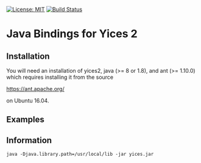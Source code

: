 [![License: MIT](https://img.shields.io/badge/License-MIT-yellow.svg)](https://opensource.org/licenses/MIT)
[![Build Status](https://travis-ci.org/github/SRI-CSL/yices2_java_bindings.svg?branch=master)](https://travis-ci.org/github/SRI-CSL/yices2_java_bindings)

#  Java Bindings for Yices 2

## Installation

You will need an installation of yices2, java (>= 8 or 1.8), and ant (>= 1.10.0) which requires
installing it from the source

https://ant.apache.org/

on Ubuntu 16.04.


## Examples


## Information


```
java -Djava.library.path=/usr/local/lib -jar yices.jar
```
